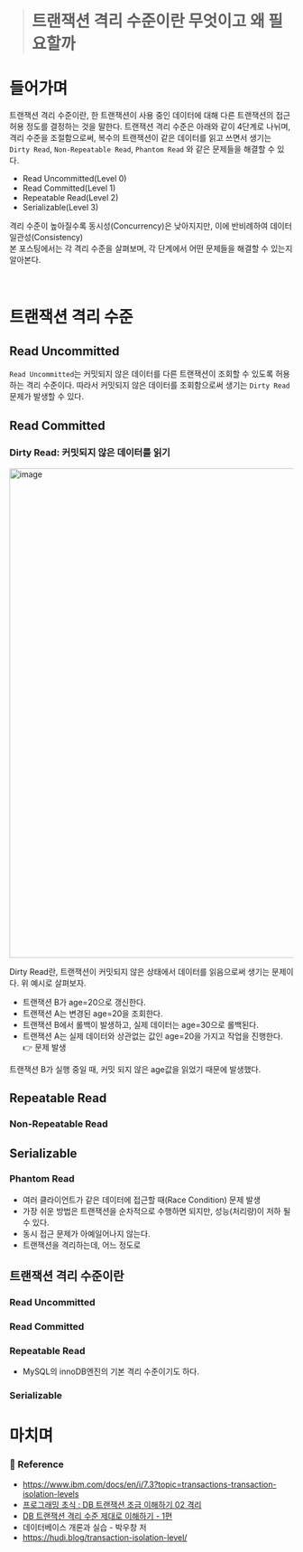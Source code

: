 > # 트랜잭션 격리 수준이란 무엇이고 왜 필요할까


# 들어가며

트랜잭션 격리 수준이란, 한 트랜잭션이 사용 중인 데이터에 대해 다른 트랜잭션의 접근 허용 정도를 결정하는 것을 말한다. 트랜잭션 격리 수준은 아래와 같이 4단계로 나뉘며, 격리 수준을 조절함으로써, 복수의 트랜잭션이 같은 데이터를 읽고 쓰면서 생기는 `Dirty Read`, `Non-Repeatable Read`, `Phantom Read` 와 같은 문제들을 해결할 수 있다.  

- Read Uncommitted(Level 0)
- Read Committed(Level 1)
- Repeatable Read(Level 2)
- Serializable(Level 3)

격리 수준이 높아질수록 동시성(Concurrency)은 낮아지지만, 이에 반비례하여 데이터 일관성(Consistency)  
본 포스팅에서는 각 격리 수준을 살펴보며, 각 단계에서 어떤 문제들을 해결할 수 있는지 알아본다.

<br>

# 트랜잭션 격리 수준

## Read Uncommitted

`Read Uncommitted`는 커밋되지 않은 데이터를 다른 트랜잭션이 조회할 수 있도록 허용하는 격리 수준이다. 따라서 커밋되지 않은 데이터를 조회함으로써 생기는 `Dirty Read` 문제가 발생할 수 있다. 

## Read Committed

### Dirty Read: 커밋되지 않은 데이터를 읽기

<img width="867" alt="image" src="https://github.com/haero77/Today-I-Learned/assets/65555299/e2aa4d76-0a15-46c3-a90d-8a484eca0b44">

Dirty Read란, 트랜잭션이 커밋되지 않은 상태에서 데이터를 읽음으로써 생기는 문제이다. 위 예시로 살펴보자.

- 트랜잭션 B가 age=20으로 갱신한다.
- 트랜잭션 A는 변경된 age=20을 조회한다.
- 트랜잭션 B에서 롤백이 발생하고, 실제 데이터는 age=30으로 롤백된다.
- 트랜잭션 A는 실제 데이터와 상관없는 값인 age=20을 가지고 작업을 진행한다. 👉 문제 발생

트랜잭션 B가 실행 중일 때, 커밋 되지 않은 age값을 읽었기 때문에 발생했다. 

## Repeatable Read

### Non-Repeatable Read

## Serializable

### Phantom Read


- 여러 클라이언트가 같은 데이터에 접근할 때(Race Condition) 문제 발생
- 가장 쉬운 방법은 트랜잭션을 순차적으로 수행하면 되지만, 성능(처리량)이 저하 될 수 있다. 
- 동시 접근 문제가 아예일어나지 않는다.
- 트랜잭션을 격리하는데, 어느 정도로 

## 트랜잭션 격리 수준이란


### Read Uncommitted




### Read Committed



### Repeatable Read

- MySQL의 innoDB엔진의 기본 격리 수준이기도 하다.

### Serializable

# 마치며

### 📝 Reference

- https://www.ibm.com/docs/en/i/7.3?topic=transactions-transaction-isolation-levels
- [프로그래밍 초식 : DB 트랜잭션 조금 이해하기 02 격리](https://youtu.be/poyjLx-LOEU)
- [DB 트랜잭션 격리 수준 제대로 이해하기 - 1편](https://www.youtube.com/watch?v=sDSU8KrOcxc)
- 데이터베이스 개론과 실습 - 박우창 저
- https://hudi.blog/transaction-isolation-level/